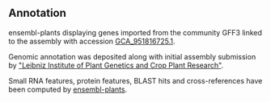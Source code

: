 **Annotation**
----------

ensembl-plants displaying genes imported from the community GFF3 linked to the assembly with accession [GCA\_951816725.1](http://www.ebi.ac.uk/ena/data/view/GCA_951816725.1).

Genomic annotation was deposited along with initial assembly submission by ["Leibniz Institute of Plant Genetics and Crop Plant Research"](https://www.ipk-gatersleben.de/en/).

Small RNA features, protein features, BLAST hits and cross-references have been
computed by [ensembl-plants](https://plants.ensembl.org/info/genome/annotation/index.html).
